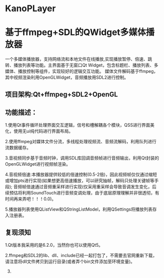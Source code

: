 # KanoPLayer
# 基于ffmpeg+SDL的QWidget多媒体播放器
一个多媒体播放器，支持网络流和本地文件在线播放,实现播放暂停、倍速、跳转、播放列表等功能。主界面基于无窗口Qt Widget，包含标题栏、播放列表、多媒体、播放控制等组件，实现较好的逻辑交互功能。
媒体文件解码基于ffmpeg，其中视频渲染利用OpenGLWidget，音频播放用SDL2进行控制。

## 项目架构:Qt+ffmpeg+SDL2+OpenGL

## 功能描述：
1.使用Qt事件循环处理界面交互逻辑，信号和槽解耦各个模块，QSS进行界面美化，使用无ui纯代码进行界面布局。

2.使用ffmpeg对媒体文件分流，多线程处理视频流、音频流解码，利用队列进行流数据缓存。

3.音视频同步基于音频时钟，调用SDL库回调音频帧进行音频输出，利用Qt封装的OpenGLWidget进行视频帧渲染。

4.音视频倍速:本播放器提供较低的倍速控制(0.5-2倍)，因此视频帧仅仅通过缩短或增加pts进行实现(如果想更高倍速播放，可以研究抽帧，解码只处理关键帧等手段);
音频帧倍速通过音频重采样进行实现(仅采用重采样会导致音调发生变化，后续预估将利用SoundTouch进行音频变调处理，由于底层原理理解并非很透彻，有时间再来弄吧！！！0.0)。

5.播放器列表使用QListView和QStringListModel，利用QSettings将播放列表存入注册表。

## 复现须知
1.Qt版本我采用的是6.2.0，当然你也可以使用Qt5。

2.ffmpeg和SDL2的lib、dll、include已经一起打包了，不需要去官网重新下载，请注意将dll文件拷贝到运行目录(或者弄个bin文件添加至环境变量)。

3.

